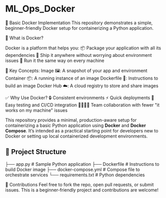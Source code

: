# ML_Ops_Docker
🚀 Basic Docker Implementation This repository demonstrates a simple, beginner-friendly Docker setup for containerizing a Python application.


🐳 What is Docker? 

Docker is a platform that helps you:
📦 Package your application with all its dependencies
🚛 Ship it anywhere without worrying about environment issues
🔁 Run it the same way on every machine


🔑 Key Concepts:
Image 🖼️: A snapshot of your app and environment
Container 📦: A running instance of an image
Dockerfile 📝: Instructions to build an image
Docker Hub ☁️: A cloud registry to store and share images

✅ Why Use Docker?
🔒 Consistent environments
⚡ Quick deployments
🧪 Easy testing and CI/CD integration
👨‍👩‍👧‍👦 Team collaboration with fewer "it works on my machine" issues

This repository provides a minimal, production-aware setup for containerizing a basic Python application using **Docker** and **Docker Compose**. It’s intended as a practical starting point for developers new to Docker or setting up local containerized development environments.

## 📂 Project Structure

├── app.py # Sample Python application
├── Dockerfile # Instructions to build Docker image
├── docker-compose.yml # Compose file to orchestrate services
└── requirements.txt # Python dependencies


🤝 Contributions
Feel free to fork the repo, open pull requests, or submit issues. This is a beginner-friendly project and contributions are welcome!
